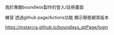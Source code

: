 我於專題boundless製作的登入/註冊畫面

練習 透過github page/Actions功能  顯示靜態網頁版本 

https://mstarcra.github.io/boundless_gitPage/login
